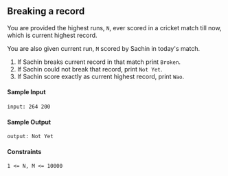 ## **Breaking a record**

You are provided the highest runs, `N`, ever scored in a cricket match till now, which is current highest record.

You are also given current run, `M` scored by Sachin in today's match.

1. If Sachin breaks current record in that match print `Broken`.
2. If Sachin could not break that record, print `Not Yet`.
3. If Sachin score exactly as current highest record, print `Wao`.

#### **Sample Input**
    input: 264 200

#### **Sample Output**
    output: Not Yet

#### **Constraints**
    1 <= N, M <= 10000
